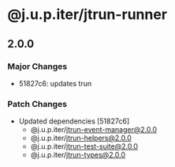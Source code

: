 # @j.u.p.iter/jtrun-runner

## 2.0.0

### Major Changes

- 51827c6: updates trun

### Patch Changes

- Updated dependencies [51827c6]
  - @j.u.p.iter/jtrun-event-manager@2.0.0
  - @j.u.p.iter/jtrun-helpers@2.0.0
  - @j.u.p.iter/jtrun-test-suite@2.0.0
  - @j.u.p.iter/jtrun-types@2.0.0
